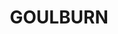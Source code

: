 ---
lastmod: '2025-04-06T06:05:20+00:00'
latitude: -34.726283
layout: suburb
longitude: 149.729215
postcode: '2580'
state: NSW
title: GOULBURN
url: /nsw/goulburn/
---